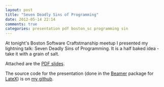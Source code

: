 ```yaml
---
layout: post
title: "Seven Deadly Sins of Programming"
date: 2012-05-14 22:14
comments: true
categories: presentation pdf boston_sc programming sin
---
```


At tonight's Boston Software Craftstmanship meetup I presented my lightning
talk: Seven Deadly Sins of Programming. It is a half baked idea - take it with
a grain of salt.

Attached are the [PDF slides][slides].

The source code for the presentation (done in the [Beamer][] package for
[LateX][latex]) is on [my github][github].

[slides]: assets/deadlysins.pdf
[Beamer]: http://en.wikipedia.org/wiki/Beamer_(LaTeX)
[latex]: http://www.latex-project.org/
[github]: https://github.com/verdammelt/SevenDeadlySins
